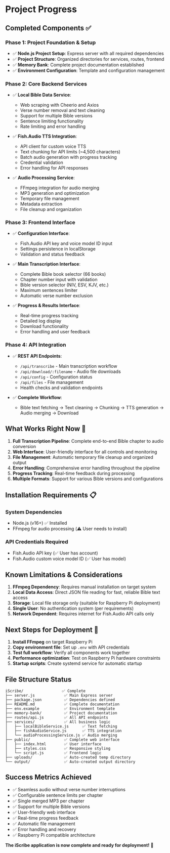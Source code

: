 # Project Progress

## Completed Components ✅

### Phase 1: Project Foundation & Setup
- ✅ **Node.js Project Setup**: Express server with all required dependencies
- ✅ **Project Structure**: Organized directories for services, routes, frontend
- ✅ **Memory Bank**: Complete project documentation established
- ✅ **Environment Configuration**: Template and configuration management

### Phase 2: Core Backend Services  
- ✅ **Local Bible Data Service**: 
  - Web scraping with Cheerio and Axios
  - Verse number removal and text cleaning
  - Support for multiple Bible versions
  - Sentence limiting functionality
  - Rate limiting and error handling

- ✅ **Fish.Audio TTS Integration**:
  - API client for custom voice TTS
  - Text chunking for API limits (~4,500 characters)
  - Batch audio generation with progress tracking
  - Credential validation
  - Error handling for API responses

- ✅ **Audio Processing Service**:
  - FFmpeg integration for audio merging
  - MP3 generation and optimization
  - Temporary file management
  - Metadata extraction
  - File cleanup and organization

### Phase 3: Frontend Interface
- ✅ **Configuration Interface**:
  - Fish.Audio API key and voice model ID input
  - Settings persistence in localStorage
  - Validation and status feedback

- ✅ **Main Transcription Interface**:
  - Complete Bible book selector (66 books)
  - Chapter number input with validation
  - Bible version selector (NIV, ESV, KJV, etc.)
  - Maximum sentences limiter
  - Automatic verse number exclusion

- ✅ **Progress & Results Interface**:
  - Real-time progress tracking
  - Detailed log display
  - Download functionality
  - Error handling and user feedback

### Phase 4: API Integration
- ✅ **REST API Endpoints**:
  - `/api/transcribe` - Main transcription workflow
  - `/api/download/:filename` - Audio file downloads
  - `/api/config` - Configuration status
  - `/api/files` - File management
  - Health checks and validation endpoints

- ✅ **Complete Workflow**:
  - Bible text fetching → Text cleaning → Chunking → TTS generation → Audio merging → Download

## What Works Right Now 🚀

1. **Full Transcription Pipeline**: Complete end-to-end Bible chapter to audio conversion
2. **Web Interface**: User-friendly interface for all controls and monitoring
3. **File Management**: Automatic temporary file cleanup and organized output
4. **Error Handling**: Comprehensive error handling throughout the pipeline
5. **Progress Tracking**: Real-time feedback during processing
6. **Multiple Formats**: Support for various Bible versions and configurations

## Installation Requirements 📋

### System Dependencies
- Node.js (v16+) ✅ Installed
- FFmpeg for audio processing (⚠️ User needs to install)

### API Credentials Required
- Fish.Audio API key (✅ User has account)
- Fish.Audio custom voice model ID (✅ User has model)

## Known Limitations & Considerations

1. **FFmpeg Dependency**: Requires manual installation on target system
2. **Local Data Access**: Direct JSON file reading for fast, reliable Bible text access
3. **Storage**: Local file storage only (suitable for Raspberry Pi deployment)
4. **Single User**: No authentication system (per requirements)
5. **Network Dependent**: Requires internet for Fish.Audio API calls only

## Next Steps for Deployment 🎯

1. **Install FFmpeg** on target Raspberry Pi
2. **Copy environment file**: Set up `.env` with API credentials  
3. **Test full workflow**: Verify all components work together
4. **Performance optimization**: Test on Raspberry Pi hardware constraints
5. **Startup scripts**: Create systemd service for automatic startup

## File Structure Status

```
iScribe/                 ✅ Complete
├── server.js             ✅ Main Express server
├── package.json          ✅ Dependencies defined
├── README.md             ✅ Complete documentation
├── env.example           ✅ Environment template
├── memory-bank/          ✅ Project documentation
├── routes/api.js         ✅ All API endpoints
├── services/             ✅ All business logic
│   ├── localBibleService.js      ✅ Text fetching
│   ├── fishAudioService.js       ✅ TTS integration  
│   └── audioProcessingService.js ✅ Audio merging
├── public/               ✅ Complete web interface
│   ├── index.html        ✅ User interface
│   ├── styles.css        ✅ Responsive styling
│   └── script.js         ✅ Frontend logic
├── uploads/              ✅ Auto-created temp directory
└── output/               ✅ Auto-created output directory
```

## Success Metrics Achieved

- ✅ Seamless audio without verse number interruptions
- ✅ Configurable sentence limits per chapter  
- ✅ Single merged MP3 per chapter
- ✅ Support for multiple Bible versions
- ✅ User-friendly web interface
- ✅ Real-time progress feedback
- ✅ Automatic file management
- ✅ Error handling and recovery
- ✅ Raspberry Pi compatible architecture

**The iScribe application is now complete and ready for deployment!** 🎉
